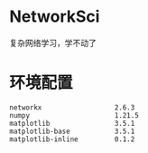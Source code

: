 # NetworkSci

复杂网络学习，学不动了





# 环境配置

```
networkx                  2.6.3
numpy                     1.21.5
matplotlib                3.5.1
matplotlib-base           3.5.1
matplotlib-inline         0.1.2
```



